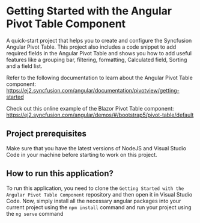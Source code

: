 # Getting Started with the Angular Pivot Table Component
A quick-start project that helps you to create and configure the Syncfusion Angular Pivot Table. This project also includes a code snippet to add required fields in the Angular Pivot Table and shows you how to add useful features like a grouping bar, filtering, formatting, Calculated field, Sorting and a field list.

Refer to the following documentation to learn about the Angular Pivot Table component: https://ej2.syncfusion.com/angular/documentation/pivotview/getting-started

Check out this online example of the Blazor Pivot Table component: https://ej2.syncfusion.com/angular/demos/#/bootstrap5/pivot-table/default
 
## Project prerequisites

Make sure that you have the latest versions of NodeJS and Visual Studio Code in your machine before starting to work on this project.

## How to run this application?
To run this application, you need to clone the `Getting Started with the Angular Pivot Table Component` repository and then open it in Visual Studio Code. Now, simply install all the necessary angular packages into your current project using the `npm install` command and run your project using the `ng serve` command